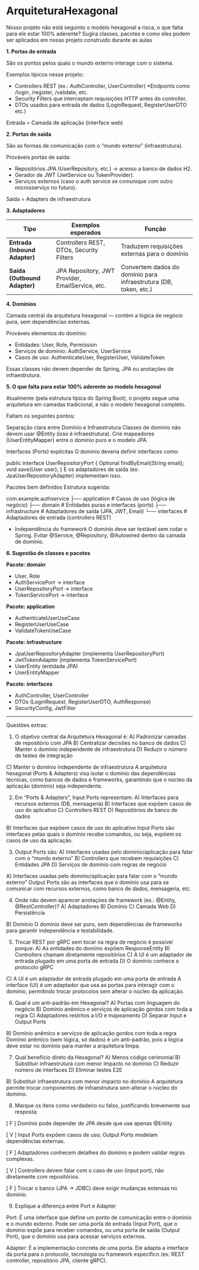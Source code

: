 # ArquiteturaHexagonal

Nosso projeto não está seguinto o modelo hexagonal a risca, o que falta para ele estar 100% aderente?
Sugira classes, pacotes e como eles podem ser aplicados em nosso projeto construido durante as aulas

**1. Portas de entrada**

São os pontos pelos quais o mundo externo interage com o sistema.

Exemplos típicos nesse projeto:

- Controllers REST (ex.: AuthController, UserController)
 *Endpoints como /login, /register, /validate, etc.
- Security Filters que interceptam requisições HTTP antes do controller.
- DTOs usados para entrada de dados (LoginRequest, RegisterUserDTO etc.)

 Entrada = Camada de aplicação (interface web)

**2. Portas de saída**

São as formas de comunicação com o “mundo externo” (infraestrutura).

Prováveis portas de saída:

- Repositórios JPA (UserRepository, etc.) → acesso a banco de dados H2.
- Gerador de JWT (JwtService ou TokenProvider).
- Serviços externos (caso o auth service se comunique com outro microsserviço no futuro).

 Saída = Adapters de infraestrutura

**3. Adaptadores**
   
| Tipo                          | Exemplos esperados                               | Função                                                           |
| ----------------------------- | ------------------------------------------------ | ---------------------------------------------------------------- |
| **Entrada (Inbound Adapter)** | Controllers REST, DTOs, Security Filters         | Traduzem requisições externas para o domínio                     |
| **Saída (Outbound Adapter)**  | JPA Repository, JWT Provider, EmailService, etc. | Convertem dados do domínio para infraestrutura (DB, token, etc.) |

**4. Domínios**

Camada central da arquitetura hexagonal — contém a lógica de negócio pura, sem dependências externas.

Prováveis elementos do domínio:
- Entidades: User, Role, Permission
- Serviços de domínio: AuthService, UserService
- Casos de uso: AuthenticateUser, RegisterUser, ValidateToken
  
 Essas classes não devem depender de Spring, JPA ou anotações de infraestrutura.

**5. O que falta para estar 100% aderente ao modelo hexagonal**

Atualmente (pela estrutura típica do Spring Boot), o projeto segue uma arquitetura em camadas tradicional, e não o modelo hexagonal completo.

Faltam os seguintes pontos:

Separação clara entre Domínio e Infraestrutura
 Classes de domínio não devem usar @Entity (isso é infraestrutura).
 Crie mapeadores (UserEntityMapper) entre o domínio puro e o modelo JPA.

Interfaces (Ports) explícitas
 O domínio deveria definir interfaces como:

public interface UserRepositoryPort {
    Optional<User> findByEmail(String email);
    void save(User user);
}
E os adaptadores de saída (ex: JpaUserRepositoryAdapter) implementam isso.

Pacotes bem definidos
Estrutura sugerida:

com.example.authservice
├── application       # Casos de uso (lógica de negócio)
├── domain            # Entidades puras e interfaces (ports)
├── infrastructure    # Adaptadores de saída (JPA, JWT, Email)
└── interfaces        # Adaptadores de entrada (controllers REST)

- Independência do framework
 O domínio deve ser testável sem rodar o Spring.
 Evitar @Service, @Repository, @Autowired dentro da camada de domínio.

**6. Sugestão de classes e pacotes**

**Pacote: domain**

* User, Role
* AuthServicePort → interface
* UserRepositoryPort → interface
* TokenServicePort → interface


**Pacote: application**

* AuthenticateUserUseCase
* RegisterUserUseCase
* ValidateTokenUseCase

**Pacote: infrastructure**

* JpaUserRepositoryAdapter (implementa UserRepositoryPort)
* JwtTokenAdapter (implementa TokenServicePort)
* UserEntity (entidade JPA)
* UserEntityMapper

**Pacote: interfaces**

* AuthController, UserController
* DTOs (LoginRequest, RegisterUserDTO, AuthResponse)
* SecurityConfig, JwtFilter
_________________________________________________________________________________________________________________

Questões extras:

1. O objetivo central da Arquitetura Hexagonal é:
A) Padronizar camadas de repositório com JPA
B) Centralizar decisões no banco de dados
C) Manter o domínio independente de infraestrutura
D) Reduzir o número de testes de integração

C) Manter o domínio independente de infraestrutura
A arquitetura hexagonal (Ports & Adapters) visa isolar o domínio das dependências técnicas, como bancos de dados e frameworks, garantindo que o núcleo da aplicação (domínio) seja independente.
 

2. Em “Ports & Adapters”, Input Ports representam:
A) Interfaces para recursos externos (DB, mensageria)
B) Interfaces que expõem casos de uso do aplicativo
C) Controllers REST
D) Repositórios de banco de dados

B) Interfaces que expõem casos de uso do aplicativo
Input Ports são interfaces pelas quais o domínio recebe comandos, ou seja, expõem os casos de uso da aplicação.

3. Output Ports são:
A) Interfaces usadas pelo domínio/aplicação para falar com o “mundo externo”
B) Controllers que recebem requisições
C) Entidades JPA
D) Serviços de domínio com regras de negócio

A) Interfaces usadas pelo domínio/aplicação para falar com o “mundo externo”
Output Ports são as interfaces que o domínio usa para se comunicar com recursos externos, como banco de dados, mensageria, etc.

4. Onde não devem aparecer anotações de framework (ex.: @Entity, @RestController)?
A) Adaptadores
B) Domínio
C) Camada Web
D) Persistência

B) Domínio
O domínio deve ser puro, sem dependências de frameworks para garantir independência e testabilidade. 

5. Trocar REST por gRPC sem tocar na regra de negócio é possível porque:
A) As entidades do domínio expõem ResponseEntity
B) Controllers chamam diretamente repositórios
C) A UI é um adaptador de entrada plugado em uma porta de entrada
D) O domínio conhece o protocolo gRPC

C) A UI é um adaptador de entrada plugado em uma porta de entrada
A interface (UI) é um adaptador que usa as portas para interagir com o domínio, permitindo trocar protocolos sem alterar o núcleo da aplicação.

6. Qual é um anti-padrão em Hexagonal?
A) Portas com linguagem do negócio
B) Domínio anêmico e serviços de aplicação gordos com toda a regra
C) Adaptadores restritos a I/O e mapeamento
D) Separar Input e Output Ports

B) Domínio anêmico e serviços de aplicação gordos com toda a regra
 Domínio anêmico (sem lógica, só dados) é um anti-padrão, pois a lógica deve estar no domínio para manter a arquitetura limpa.

7. Qual benefício direto da Hexagonal?
A) Menos código cerimonial
B) Substituir infraestrutura com menor impacto no domínio
C) Reduzir número de interfaces
D) Eliminar testes E2E

B) Substituir infraestrutura com menor impacto no domínio
A arquitetura permite trocar componentes de infraestrutura sem alterar o núcleo do domínio. 

8. Marque os itens como verdadeiro ou falso, justificando brevemente sua resposta:

[ F ] Domínio pode depender de JPA desde que use apenas @Entity.

[ V ] Input Ports expõem casos de uso; Output Ports modelam dependências externas.

[ F ] Adaptadores conhecem detalhes do domínio e podem validar regras complexas.

[ V ] Controllers devem falar com o caso de uso (input port), não diretamente com repositórios.

[ F ] Trocar o banco (JPA → JDBC) deve exigir mudanças extensas no domínio.

 
9. Explique a diferença entre Port e Adapter

Port:
É uma interface que define um ponto de comunicação entre o domínio e o mundo externo. Pode ser uma porta de entrada (Input Port), que o domínio expõe para receber comandos, ou uma porta de saída (Output Port), que o domínio usa para acessar serviços externos.

Adapter:
É a implementação concreta de uma porta. Ele adapta a interface da porta para o protocolo, tecnologia ou framework específico (ex: REST controller, repositório JPA, cliente gRPC).
